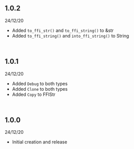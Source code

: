 ## 1.0.2
24/12/20

- Added `to_ffi_str()` and `to_ffi_string()` to &str
- Added `to_ffi_string()` and `into_ffi_string()` to String

<br>

## 1.0.1
24/12/20

- Added `Debug` to both types
- Added `Clone` to both types
- Added `Copy` to FFIStr

<br>

## 1.0.0
24/12/20

- Initial creation and release
